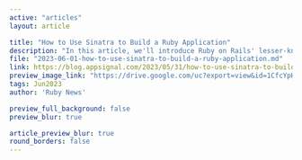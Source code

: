 ```yaml
---
active: "articles"
layout: article

title: "How to Use Sinatra to Build a Ruby Application"
description: "In this article, we'll introduce Ruby on Rails' lesser-known but powerful cousin Sinatra. We'll use the framework to build a cost-of-living calculator app."
file: "2023-06-01-how-to-use-sinatra-to-build-a-ruby-application.md"
link: https://blog.appsignal.com/2023/05/31/how-to-use-sinatra-to-build-a-ruby-application.html
preview_image_link: "https://drive.google.com/uc?export=view&id=1CfcYpH157d4sZshhQEJ4Ca-BvVWh-0-n"
tags: Jun2023
author: 'Ruby News'

preview_full_background: false
preview_blur: true

article_preview_blur: true
round_borders: false
---
```

